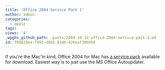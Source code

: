 ```yaml
---
title: 'Office 2004 Service Pack 1'
author: admin
categories:
  - apple
tags: 
views: '4'
_wpghs_github_path: _posts/2004-10-12-office-2004-service-pack-1.md
id: f8d62bea-f491-48b5-82d0-426eaf39b950
---
```

<p>If you're the Mac'in kind, Office 2004 for Mac has <a href="http://www.microsoft.com/mac/downloads.aspx?pid=download&amp;location=/mac/download/office2004/update_sp1.xml&amp;secid=4&amp;ssid=12&amp;flgnosysreq=True">a service pack</a> available for download.  Easiest way is to just use the MS Office Autoupdater.</p>
